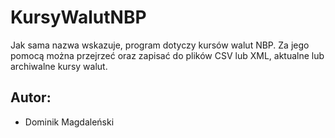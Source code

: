 # KursyWalutNBP
Jak sama nazwa wskazuje, program dotyczy kursów walut NBP. Za jego pomocą można przejrzeć oraz zapisać do plików CSV lub XML, aktualne lub archiwalne kursy walut.

## Autor:
* Dominik Magdaleński
